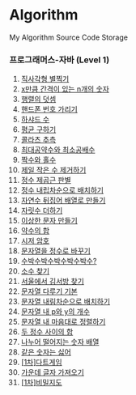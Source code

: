 # Algorithm

My Algorithm Source Code Storage



### 프로그래머스-자바 (Level 1)

1. [직사각형 별찍기](https://github.com/namhyun99/Algorithm/blob/main/programers/src/javaprac/level1/Ex01.java)
2. [x만큼 간격이 있는 n개의 숫자](https://github.com/namhyun99/Algorithm/blob/main/programers/src/javaprac/level1/Ex02.java)
3. [행렬의 덧셈](https://github.com/namhyun99/Algorithm/blob/main/programers/src/javaprac/level1/Ex03.java)
4. [핸드폰 번호 가리기](https://github.com/namhyun99/Algorithm/blob/main/programers/src/javaprac/level1/Ex04.java)
5. [하샤드 수](https://github.com/namhyun99/Algorithm/blob/main/programers/src/javaprac/level1/Ex05.java)
6. [평균 구하기](https://github.com/namhyun99/Algorithm/blob/main/programers/src/javaprac/level1/Ex06.java)
7. [콜라츠 추측](https://github.com/namhyun99/Algorithm/blob/main/programers/src/javaprac/level1/Ex07.java)
8. [최대공약수와 최소공배수](https://github.com/namhyun99/Algorithm/blob/main/programers/src/javaprac/level1/Ex08.java)
9. [짝수와 홀수](https://github.com/namhyun99/Algorithm/blob/main/programers/src/javaprac/level1/Ex09.java)
10. [제일 작은 수 제거하기](https://github.com/namhyun99/Algorithm/blob/main/programers/src/javaprac/level1/Ex10.java)
11. [정수 제곱근 판별](https://github.com/namhyun99/Algorithm/blob/main/programers/src/javaprac/level1/Ex11.java)
12. [정수 내립차순으로 배치하기](https://github.com/namhyun99/Algorithm/blob/main/programers/src/javaprac/level1/Ex12.java)
13. [자연수 뒤집어 배열로 만들기](https://github.com/namhyun99/Algorithm/blob/main/programers/src/javaprac/level1/Ex13.java)
14. [자릿수 더하기](https://github.com/namhyun99/Algorithm/blob/main/programers/src/javaprac/level1/Ex14.java)
15. [이상한 문자 만들기](https://github.com/namhyun99/Algorithm/blob/main/programers/src/javaprac/level1/Ex15.java)
16. [약수의 합](https://github.com/namhyun99/Algorithm/blob/main/programers/src/javaprac/level1/Ex16.java)
17. [시저 암호](https://github.com/namhyun99/Algorithm/blob/main/programers/src/javaprac/level1/Ex17.java)
18. [문자열을 정수로 바꾸기](https://github.com/namhyun99/Algorithm/blob/main/programers/src/javaprac/level1/Ex18.java)
19. [수박수박수박수박수박수?](https://github.com/namhyun99/Algorithm/blob/main/programers/src/javaprac/level1/Ex19.java)
20. [소수 찾기](https://github.com/namhyun99/Algorithm/blob/main/programers/src/javaprac/level1/Ex20.java)
21. [서울에서 김서방 찾기](https://github.com/namhyun99/Algorithm/blob/main/programers/src/javaprac/level1/Ex21.java)
22. [문자열 다루기 기본](https://github.com/namhyun99/Algorithm/blob/main/programers/src/javaprac/level1/Ex22.java)
23. [문자열 내림차순으로 배치하기](https://github.com/namhyun99/Algorithm/blob/main/programers/src/javaprac/level1/Ex23.java)
24. [문자열 내 p와 y의 개수](https://github.com/namhyun99/Algorithm/blob/main/programers/src/javaprac/level1/Ex24.java)
25. [문자열 내 마음대로 정렬하기](https://github.com/namhyun99/Algorithm/blob/main/programers/src/javaprac/level1/Ex25.java)
26. [두 정수 사이의 합](https://github.com/namhyun99/Algorithm/blob/main/programers/src/javaprac/level1/Ex26.java)
27. [나누어 떨어지는 숫자 배열](https://github.com/namhyun99/Algorithm/blob/main/programers/src/javaprac/level1/Ex27.java)
28. [같은 숫자는 싫어]()
29. [[1차]다트게임]()
30. [가운데 글자 가져오기]()
31. [[1차]비밀지도]()




 




